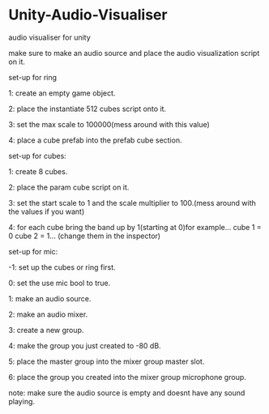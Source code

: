 # Unity-Audio-Visualiser
audio visualiser for unity

make sure to make an audio source and place the audio visualization script on it.

set-up for ring

1: create an empty game object.

2: place the instantiate 512 cubes script onto it.

3: set the max scale to 100000(mess around with this value)

4: place a cube prefab into the prefab cube section.

set-up for cubes:

1: create 8 cubes.

2: place the param cube script on it.

3: set the start scale to 1 and the scale multiplier to 100.(mess around with the values if you want)

4: for each cube bring the band up by 1(starting at 0)for example... cube 1 = 0 cube 2 = 1... (change them in the inspector)

set-up for mic:

-1: set up the cubes or ring first.

0: set the use mic bool to true.

1: make an audio source.

2: make an audio mixer.

3: create a new group.

4: make the group you just created to -80 dB.

5: place the master group into the mixer group master slot.

6: place the group you created into the mixer group microphone group.

note: make sure the audio source is empty and doesnt have any sound playing.
